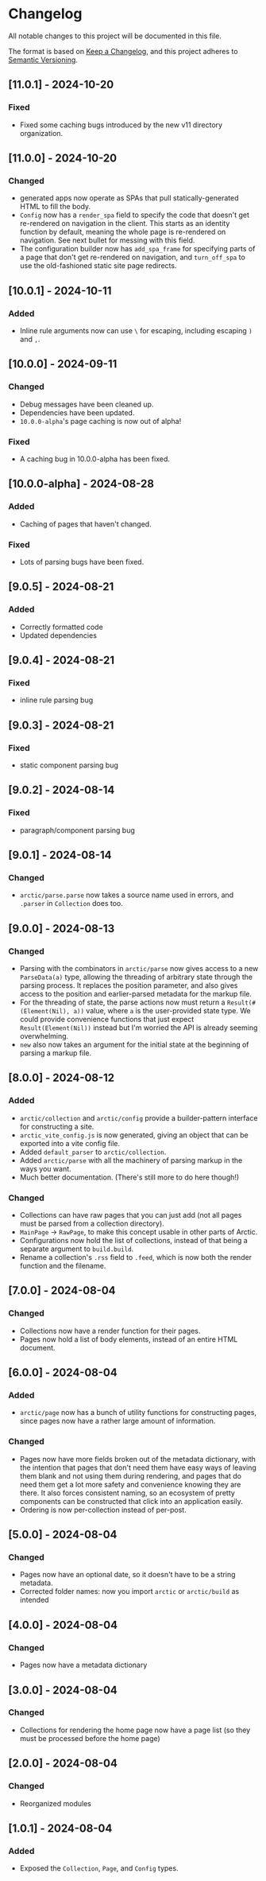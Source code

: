 # Changelog

All notable changes to this project will be documented in this file.

The format is based on [Keep a Changelog](https://keepachangelog.com/en/1.1.0/),
and this project adheres to [Semantic Versioning](https://semver.org/spec/v2.0.0.html).

## [11.0.1] - 2024-10-20

### Fixed

 - Fixed some caching bugs introduced by the new v11 directory organization.

## [11.0.0] - 2024-10-20

### Changed

 - generated apps now operate as SPAs that pull statically-generated HTML to fill the body.
 - `Config` now has a `render_spa` field to specify the code that doesn't get re-rendered on navigation in the client. This starts as an identity function by default, meaning the whole page is re-rendered on navigation. See next bullet for messing with this field.
 - The configuration builder now has `add_spa_frame` for specifying parts of a page that don't get re-rendered on navigation, and `turn_off_spa` to use the old-fashioned static site page redirects.

## [10.0.1] - 2024-10-11

### Added

 - Inline rule arguments now can use `\` for escaping, including escaping `)` and `,`.

## [10.0.0] - 2024-09-11

### Changed

 - Debug messages have been cleaned up.
 - Dependencies have been updated.
 - `10.0.0-alpha`'s page caching is now out of alpha!

### Fixed

 - A caching bug in 10.0.0-alpha has been fixed.

## [10.0.0-alpha] - 2024-08-28

### Added

 - Caching of pages that haven't changed.

### Fixed

 - Lots of parsing bugs have been fixed.

## [9.0.5] - 2024-08-21

### Added

 - Correctly formatted code
 - Updated dependencies

## [9.0.4] - 2024-08-21

### Fixed

 - inline rule parsing bug

## [9.0.3] - 2024-08-21

### Fixed

 - static component parsing bug

## [9.0.2] - 2024-08-14

### Fixed

 - paragraph/component parsing bug

## [9.0.1] - 2024-08-14

### Changed

 - `arctic/parse.parse` now takes a source name used in errors, and `.parser` in `Collection` does too.

## [9.0.0] - 2024-08-13

### Changed

 - Parsing with the combinators in `arctic/parse` now gives access to a new `ParseData(a)` type, allowing the threading of arbitrary state through the parsing process. It replaces the position parameter, and also gives access to the position and earlier-parsed metadata for the markup file. 
 - For the threading of state, the parse actions now must return a `Result(#(Element(Nil), a))` value, where `a` is the user-provided state type. We could provide convenience functions that just expect `Result(Element(Nil))` instead but I'm worried the API is already seeming overwhelming. 
 - `new` also now takes an argument for the initial state at the beginning of parsing a markup file.

## [8.0.0] - 2024-08-12

### Added

 - `arctic/collection` and `arctic/config` provide a builder-pattern interface for constructing a site.
 - `arctic_vite_config.js` is now generated, giving an object that can be exported into a vite config file.
 - Added `default_parser` to `arctic/collection`.
 - Added `arctic/parse` with all the machinery of parsing markup in the ways you want.
 - Much better documentation. (There's still more to do here though!)

### Changed

 - Collections can have raw pages that you can just add (not all pages must be parsed from a collection directory).
 - `MainPage` -> `RawPage`, to make this concept usable in other parts of Arctic.
 - Configurations now hold the list of collections, instead of that being a separate argument to `build.build`.
 - Rename a collection's `.rss` field to `.feed`, which is now both the render function and the filename.

## [7.0.0] - 2024-08-04

### Changed

 - Collections now have a render function for their pages.
 - Pages now hold a list of body elements, instead of an entire HTML document.

## [6.0.0] - 2024-08-04

### Added

 - `arctic/page` now has a bunch of utility functions for constructing pages, since pages now have a rather large amount of information.

### Changed

 - Pages now have more fields broken out of the metadata dictionary, with the intention that pages that don't need them have easy ways of leaving them blank and not using them during rendering, and pages that do need them get a lot more safety and convenience knowing they are there. It also forces consistent naming, so an ecosystem of pretty components can be constructed that click into an application easily.
 - Ordering is now per-collection instead of per-post.

## [5.0.0] - 2024-08-04

### Changed

 - Pages now have an optional date, so it doesn't have to be a string metadata.
 - Corrected folder names: now you import `arctic` or `arctic/build` as intended

## [4.0.0] - 2024-08-04

### Changed

 - Pages now have a metadata dictionary

## [3.0.0] - 2024-08-04

### Changed

 - Collections for rendering the home page now have a page list (so they must be processed before the home page)

## [2.0.0] - 2024-08-04

### Changed

 - Reorganized modules

## [1.0.1] - 2024-08-04

### Added

 - Exposed the `Collection`, `Page`, and `Config` types.
